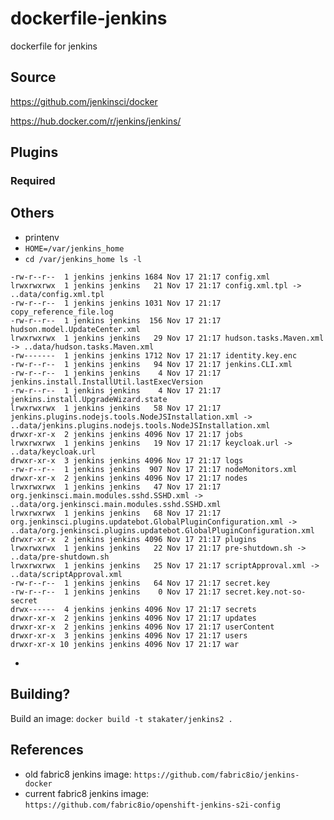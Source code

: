 # dockerfile-jenkins

dockerfile for jenkins

## Source

https://github.com/jenkinsci/docker

https://hub.docker.com/r/jenkins/jenkins/

## Plugins

### Required


## Others

* printenv
* `HOME=/var/jenkins_home`
* `cd /var/jenkins_home ls -l`

```
-rw-r--r--  1 jenkins jenkins 1684 Nov 17 21:17 config.xml
lrwxrwxrwx  1 jenkins jenkins   21 Nov 17 21:17 config.xml.tpl -> ..data/config.xml.tpl
-rw-r--r--  1 jenkins jenkins 1031 Nov 17 21:17 copy_reference_file.log
-rw-r--r--  1 jenkins jenkins  156 Nov 17 21:17 hudson.model.UpdateCenter.xml
lrwxrwxrwx  1 jenkins jenkins   29 Nov 17 21:17 hudson.tasks.Maven.xml -> ..data/hudson.tasks.Maven.xml
-rw-------  1 jenkins jenkins 1712 Nov 17 21:17 identity.key.enc
-rw-r--r--  1 jenkins jenkins   94 Nov 17 21:17 jenkins.CLI.xml
-rw-r--r--  1 jenkins jenkins    4 Nov 17 21:17 jenkins.install.InstallUtil.lastExecVersion
-rw-r--r--  1 jenkins jenkins    4 Nov 17 21:17 jenkins.install.UpgradeWizard.state
lrwxrwxrwx  1 jenkins jenkins   58 Nov 17 21:17 jenkins.plugins.nodejs.tools.NodeJSInstallation.xml -> ..data/jenkins.plugins.nodejs.tools.NodeJSInstallation.xml
drwxr-xr-x  2 jenkins jenkins 4096 Nov 17 21:17 jobs
lrwxrwxrwx  1 jenkins jenkins   19 Nov 17 21:17 keycloak.url -> ..data/keycloak.url
drwxr-xr-x  3 jenkins jenkins 4096 Nov 17 21:17 logs
-rw-r--r--  1 jenkins jenkins  907 Nov 17 21:17 nodeMonitors.xml
drwxr-xr-x  2 jenkins jenkins 4096 Nov 17 21:17 nodes
lrwxrwxrwx  1 jenkins jenkins   47 Nov 17 21:17 org.jenkinsci.main.modules.sshd.SSHD.xml -> ..data/org.jenkinsci.main.modules.sshd.SSHD.xml
lrwxrwxrwx  1 jenkins jenkins   68 Nov 17 21:17 org.jenkinsci.plugins.updatebot.GlobalPluginConfiguration.xml -> ..data/org.jenkinsci.plugins.updatebot.GlobalPluginConfiguration.xml
drwxr-xr-x  2 jenkins jenkins 4096 Nov 17 21:17 plugins
lrwxrwxrwx  1 jenkins jenkins   22 Nov 17 21:17 pre-shutdown.sh -> ..data/pre-shutdown.sh
lrwxrwxrwx  1 jenkins jenkins   25 Nov 17 21:17 scriptApproval.xml -> ..data/scriptApproval.xml
-rw-r--r--  1 jenkins jenkins   64 Nov 17 21:17 secret.key
-rw-r--r--  1 jenkins jenkins    0 Nov 17 21:17 secret.key.not-so-secret
drwx------  4 jenkins jenkins 4096 Nov 17 21:17 secrets
drwxr-xr-x  2 jenkins jenkins 4096 Nov 17 21:17 updates
drwxr-xr-x  2 jenkins jenkins 4096 Nov 17 21:17 userContent
drwxr-xr-x  3 jenkins jenkins 4096 Nov 17 21:17 users
drwxr-xr-x 10 jenkins jenkins 4096 Nov 17 21:17 war
```

* 


## Building?

Build an image:
`docker build -t stakater/jenkins2 .`

## References

- old fabric8 jenkins image: `https://github.com/fabric8io/jenkins-docker`
- current fabric8 jenkins image: `https://github.com/fabric8io/openshift-jenkins-s2i-config`